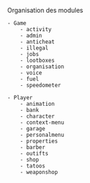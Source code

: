 Organisation des modules

    - Game
        - activity
        - admin
        - anticheat
        - illegal
        - jobs
        - lootboxes
        - organisation
        - voice
        - fuel
        - speedometer

    - Player
        - animation
        - bank
        - character
        - context-menu
        - garage
        - personalmenu
        - properties
        - barber
        - outifts
        - shop
        - tatoos
        - weaponshop
 
